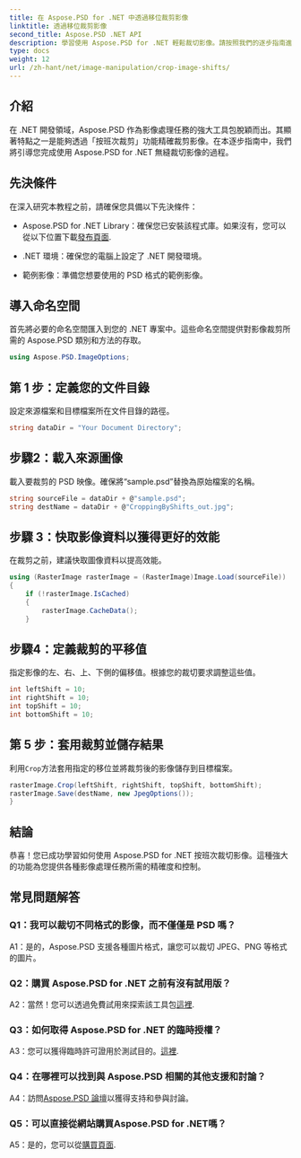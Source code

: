 ```yaml
---
title: 在 Aspose.PSD for .NET 中透過移位裁剪影像
linktitle: 透過移位裁剪影像
second_title: Aspose.PSD .NET API
description: 學習使用 Aspose.PSD for .NET 輕鬆裁切影像。請按照我們的逐步指南進行精確的影像調整。
type: docs
weight: 12
url: /zh-hant/net/image-manipulation/crop-image-shifts/
---
```

## 介紹

在 .NET 開發領域，Aspose.PSD 作為影像處理任務的強大工具包脫穎而出。其顯著特點之一是能夠透過「按班次裁剪」功能精確裁剪影像。在本逐步指南中，我們將引導您完成使用 Aspose.PSD for .NET 無縫裁切影像的過程。

## 先決條件

在深入研究本教程之前，請確保您具備以下先決條件：

-  Aspose.PSD for .NET Library：確保您已安裝該程式庫。如果沒有，您可以從以下位置下載[發布頁面](https://releases.aspose.com/psd/net/).

- .NET 環境：確保您的電腦上設定了 .NET 開發環境。

- 範例影像：準備您想要使用的 PSD 格式的範例影像。

## 導入命名空間

首先將必要的命名空間匯入到您的 .NET 專案中。這些命名空間提供對影像裁剪所需的 Aspose.PSD 類別和方法的存取。

```csharp
using Aspose.PSD.ImageOptions;
```

## 第 1 步：定義您的文件目錄

設定來源檔案和目標檔案所在文件目錄的路徑。

```csharp
string dataDir = "Your Document Directory";
```

## 步驟2：載入來源圖像

載入要裁剪的 PSD 映像。確保將“sample.psd”替換為原始檔案的名稱。

```csharp
string sourceFile = dataDir + @"sample.psd";
string destName = dataDir + @"CroppingByShifts_out.jpg";
```

## 步驟 3：快取影像資料以獲得更好的效能

在裁剪之前，建議快取圖像資料以提高效能。

```csharp
using (RasterImage rasterImage = (RasterImage)Image.Load(sourceFile))
{
    if (!rasterImage.IsCached)
    {
        rasterImage.CacheData();
    }
```

## 步驟4：定義裁剪的平移值

指定影像的左、右、上、下側的偏移值。根據您的裁切要求調整這些值。

```csharp
int leftShift = 10;
int rightShift = 10;
int topShift = 10;
int bottomShift = 10;
```

## 第 5 步：套用裁剪並儲存結果

利用`Crop`方法套用指定的移位並將裁剪後的影像儲存到目標檔案。

```csharp
rasterImage.Crop(leftShift, rightShift, topShift, bottomShift);
rasterImage.Save(destName, new JpegOptions());
}
```

## 結論

恭喜！您已成功學習如何使用 Aspose.PSD for .NET 按班次裁切影像。這種強大的功能為您提供各種影像處理任務所需的精確度和控制。

## 常見問題解答

### Q1：我可以裁切不同格式的影像，而不僅僅是 PSD 嗎？

A1：是的，Aspose.PSD 支援各種圖片格式，讓您可以裁切 JPEG、PNG 等格式的圖片。

### Q2：購買 Aspose.PSD for .NET 之前有沒有試用版？

 A2：當然！您可以透過免費試用來探索該工具包[這裡](https://releases.aspose.com/).

### Q3：如何取得 Aspose.PSD for .NET 的臨時授權？

 A3：您可以獲得臨時許可證用於測試目的。[這裡](https://purchase.aspose.com/temporary-license/).

### Q4：在哪裡可以找到與 Aspose.PSD 相關的其他支援和討論？

 A4：訪問[Aspose.PSD 論壇](https://forum.aspose.com/c/psd/34)以獲得支持和參與討論。

### Q5：可以直接從網站購買Aspose.PSD for .NET嗎？

 A5：是的，您可以從[購買頁面](https://purchase.aspose.com/buy).
